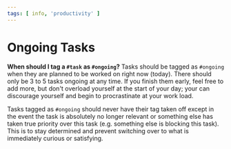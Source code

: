```yaml
---
tags: [ info, 'productivity' ]
---
```

# Ongoing Tasks
**When should I tag a `#task` as `#ongoing`?**
Tasks should be tagged as `#ongoing` when they are planned to be worked on right now (today). There should only be 3 to 5 tasks ongoing at any time. If you finish them early, feel free to add more, but don't overload yourself at the start of your day; your can discourage yourself and begin to procrastinate at your work load.

Tasks tagged as `#ongoing` should never have their tag taken off except in the event the task is absolutely no longer relevant or something else has taken true priority over this task (e.g. something else is blocking this task). This is to stay determined and prevent switching over to what is immediately curious or satisfying.